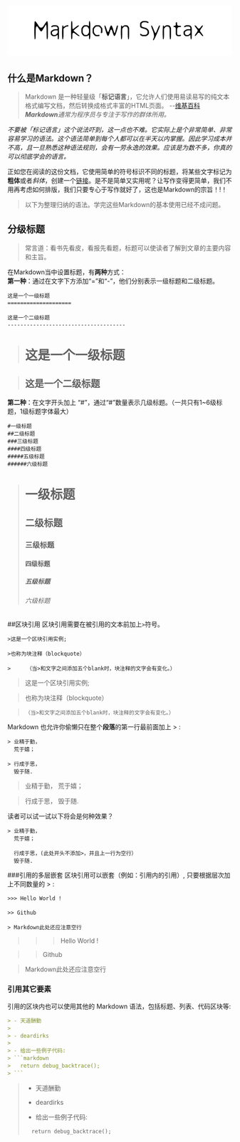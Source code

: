 ![Markdown](https://raw.githubusercontent.com/deardirks/Markdown/master/images/markdown-syntax.png "Markdown_Syntax")
## 什么是Markdown？
> Markdown 是一种轻量级「**标记语言**」，它允许人们使用易读易写的纯文本格式编写文档，然后转换成格式丰富的HTML页面。  --[维基百科](https://zh.wikipedia.org/wiki/Markdown)    
***Markdown**通常为程序员与专注于写作的群体所用。*

*不要被「标记语言」这个说法吓到，这一点也不难。它实际上是个非常简单、非常容易学习的语法。这个语法简单到每个人都可以在半天以内掌握。因此学习成本并不高，且一旦熟悉这种语法规则，会有一劳永逸的效果。应该是为数不多，你真的可以彻底学会的语言。*

正如您在阅读的这份文档，它使用简单的符号标识不同的标题，将某些文字标记为**粗体**或者*斜体*，创建一个[链接](https://github.com/deardirks/Markdown)。是不是简单又实用呢？让写作变得更简单，我们不用再考虑如何排版，我们只要专心于写作就好了，这也是Markdown的宗旨！!！  
>以下为整理归纳的语法。学完这些Markdown的基本使用已经不成问题。

## 分级标题
>常言道：看书先看皮，看报先看题，标题可以使读者了解到文章的主要内容和主旨。

在Markdown当中设置标题，有**两种**方式：    
**第一种**：通过在文字下方添加“=”和“-”，他们分别表示一级标题和二级标题。
```
这是一个一级标题
====================

这是一个二级标题
-------------------------------------
```

>这是一个一级标题
>====================

>这是一个二级标题
>-------------------------------------


**第二种**：在文字开头加上 “#”，通过“#”数量表示几级标题。（一共只有1~6级标题，1级标题字体最大）
```
#一级标题
##二级标题
###三级标题
####四级标题
#####五级标题
######六级标题
```

> # 一级标题
> ## 二级标题
> ### 三级标题
> #### 四级标题
> ##### 五级标题
> ###### 六级标题

##区块引用
区块引用需要在被引用的文本前加上`>`符号。
```
>这是一个区块引用实例;

>也称为块注释（blockquote）

>     （当>和文字之间添加五个blank时，块注释的文字会有变化。）
```
> 这是一个区块引用实例;

> 也称为块注释（blockquote）

>     （当>和文字之间添加五个blank时，块注释的文字会有变化。）


Markdown 也允许你偷懒只在整个**段落**的第一行最前面加上 > :
```
> 业精于勤，
  荒于嬉；
  
> 行成于思，
  毁于随.
```
> 业精于勤，
  荒于嬉；
  
> 行成于思，
  毁于随.
  
  读者可以试一试以下将会是何种效果？
```
> 业精于勤，
  荒于嬉；
            
  行成于思，(此处开头不添加>，并且上一行为空行）
  毁于随.
```

###引用的多层嵌套
区块引用可以嵌套（例如：引用内的引用）, 只要根据层次加上不同数量的 > :
```
>>> Hello World !

>> Github

> Markdown此处还应注意空行
```
>>> Hello World !

>> Github

> Markdown此处还应注意空行

### 引用其它要素
引用的区块内也可以使用其他的 Markdown 语法，包括标题、列表、代码区块等:

```markdown
> - 天道酬勤
>
> - deardirks
>
> - 给出一些例子代码:
> ```markdown
>   return debug_backtrace();
> ```
```

> - 天道酬勤
>
> - deardirks
>
> - 给出一些例子代码:
> ```markdown
>   return debug_backtrace();
> ```